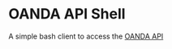 OANDA API Shell
===============

A simple bash client to access the [OANDA API](https://github.com/oanda/apidocs)
